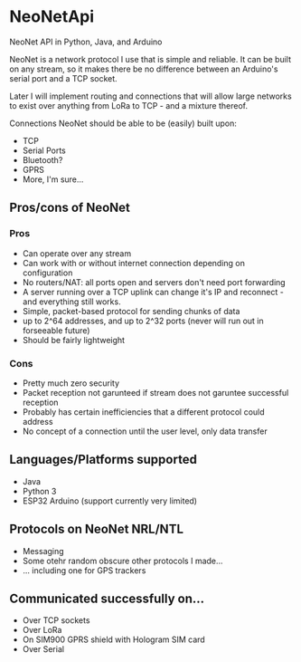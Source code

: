 # NeoNetApi
NeoNet API in Python, Java, and Arduino

NeoNet is a network protocol I use that is simple and reliable.  It can be built on any stream, so it makes there be no
difference between an Arduino's serial port and a TCP socket.

Later I will implement routing and connections that will allow large networks to exist over anything from LoRa to TCP - and
a mixture thereof.

Connections NeoNet should be able to be (easily) built upon:
 * TCP
 * Serial Ports
 * Bluetooth?
 * GPRS
 * More, I'm sure...

## Pros/cons of NeoNet

### Pros
 * Can operate over any stream
 * Can work with or without internet connection depending on configuration
 * No routers/NAT: all ports open and servers don't need port forwarding
 * A server running over a TCP uplink can change it's IP and reconnect - and everything still works.
 * Simple, packet-based protocol for sending chunks of data
 * up to 2^64 addresses, and up to 2^32 ports (never will run out in forseeable future)
 * Should be fairly lightweight

### Cons
 * Pretty much zero security
 * Packet reception not garunteed if stream does not garuntee successful reception
 * Probably has certain inefficiencies that a different protocol could address
 * No concept of a connection until the user level, only data transfer

## Languages/Platforms supported
 * Java
 * Python 3
 * ESP32 Arduino (support currently very limited)

## Protocols on NeoNet NRL/NTL
 * Messaging
 * Some otehr random obscure other protocols I made...
 * ... including one for GPS trackers
## Communicated successfully on...
 * Over TCP sockets
 * Over LoRa
 * On SIM900 GPRS shield with Hologram SIM card
 * Over Serial
